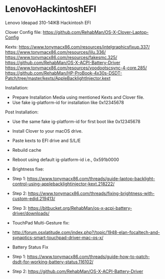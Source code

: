 # LenovoHackintoshEFI
Lenovo Ideapad 310-14IKB Hackintosh EFI

Clover Config file:
https://github.com/RehabMan/OS-X-Clover-Laptop-Config

Kexts:
https://www.tonymacx86.com/resources/intelgraphicsfixup.337/
https://www.tonymacx86.com/resources/lilu.336/
https://www.tonymacx86.com/resources/fakesmc.325/
https://github.com/RehabMan/OS-X-ACPI-Battery-Driver
https://www.tonymacx86.com/resources/voodootscsync-4-core.285/
https://github.com/RehabMan/HP-ProBook-4x30s-DSDT-Patch/tree/master/kexts/AppleBacklightInjector.kext

Installation:
- Prepare Installation Media using mentioned Kexts and Clover file.
- Use fake ig-platform-id for installation like 0x12345678

Post Installation:
- Use the same fake ig-platform-id for first boot like 0x12345678
- Install Clover to your macOS drive.
- Paste kexts to EFI drive and S/L/E
- Rebuild cache
- Reboot using default ig-platform-id i.e., 0x591b0000

- Brightness fixe:
- Step 1: https://www.tonymacx86.com/threads/guide-laptop-backlight-control-using-applebacklightinjector-kext.218222/
- Step 2: https://www.tonymacx86.com/threads/fixing-brightness-with-custom-edid.219413/
- Step 3: https://bitbucket.org/RehabMan/os-x-acpi-battery-driver/downloads/

- TouchPad Multi-Gesture fix:
- http://forum.osxlatitude.com/index.php?/topic/1948-elan-focaltech-and-synaptics-smart-touchpad-driver-mac-os-x/

- Battery Status Fix
- Step 1: https://www.tonymacx86.com/threads/guide-how-to-patch-dsdt-for-working-battery-status.116102/
- Step 2: https://github.com/RehabMan/OS-X-ACPI-Battery-Driver

